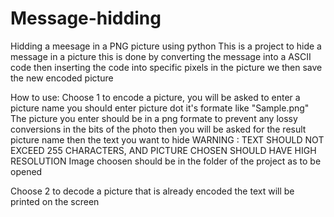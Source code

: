 # Message-hidding
Hidding a meesage in a PNG picture using python
This is a project to hide a message in a picture
this is done by converting the message into a ASCII code 
then inserting the code into specific pixels in the picture
we then save the new encoded picture

How to use:
Choose 1 to encode a picture, you will be asked to enter a picture name
you should enter picture dot it's formate like "Sample.png"
The picture you enter should be in a png formate to prevent any lossy conversions in the bits of the photo
then you will be asked for the result picture name
then the text you want to hide
WARNING : TEXT SHOULD NOT EXCEED 255 CHARACTERS, AND PICTURE CHOSEN SHOULD HAVE HIGH RESOLUTION 
Image choosen should be in the folder of the project as to be opened


Choose 2 to decode a picture that is already encoded
the text will be printed on the screen

 
